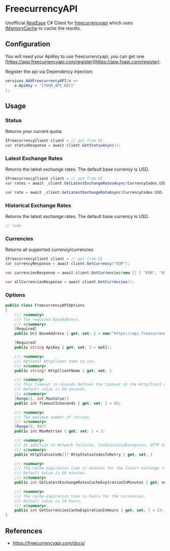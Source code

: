 # FreecurrencyAPI
Unofficial [RestEase](https://github.com/canton7/RestEase) C# Client for [freecurrencyapi](https://app.freecurrencyapi.com) which uses [IMemoryCache](https://learn.microsoft.com/en-us/aspnet/core/performance/caching/memory) to cache the results.

## Configuration

You will need your ApiKey to use freecurrencyapi, you can get one [https://app.freecurrencyapi.com/register](https://app.fxapi.com/register).

Register the api via Dependency Injection:

``` csharp
services.AddFreecurrencyAPI(o =>
    o.ApiKey = "[YOUR_API_KEY]"
);
```

## Usage

### Status

Returns your current quota
``` csharp
IFreecurrencyClient client = // get from DI
var statusResponse = await client.GetStatusAsync();
```

### Latest Exchange Rates

Returns the latest exchange rates. The default base currency is USD.
``` csharp
IFreecurrencyClient client = // get from DI
var rates = await _client.GetLatestExchangeRatesAsync(CurrencyCodes.USD, new [ CurrencyCodes.EUR, CurrencyCodes.AUD ]);

var rate = await _client.GetLatestExchangeRateAsync(CurrencyCodes.USD, CurrencyCodes.EUR);
```

### Historical Exchange Rates

Returns the latest exchange rates. The default base currency is USD.

``` csharp
// todo
```

### Currencies

Returns all supported currency/currencies
``` csharp
IFreecurrencyClient client = // get from DI
var currencyResponse = await client.GetCurrency("EUR");

var currenciesResponse = await client.GetCurrencies(new [] { "EUR", "USD" });

var allCurrenciesResponse = await client.GetCurrencies();
```

### Options
``` csharp
public class FreecurrencyAPIOptions
{
    /// <summary>
    /// The required BaseAddress.
    /// </summary>
    [Required]
    public Uri BaseAddress { get; set; } = new("https://api.freecurrencyapi.com/v1");

    [Required]
    public string ApiKey { get; set; } = null!;

    /// <summary>
    /// Optional HttpClient name to use.
    /// </summary>
    public string? HttpClientName { get; set; }

    /// <summary>
    /// This timeout in seconds defines the timeout on the HttpClient which is used to call the BaseAddress.
    /// Default value is 60 seconds.
    /// </summary>
    [Range(1, int.MaxValue)]
    public int TimeoutInSeconds { get; set; } = 60;

    /// <summary>
    /// The maximum number of retries.
    /// </summary>
    [Range(0, 99)]
    public int MaxRetries { get; set; } = 3;

    /// <summary>
    /// In addition to Network failures, TaskCanceledException, HTTP 5XX and HTTP 408. Also retry these <see cref="HttpStatusCode"/>s. [Optional]
    /// </summary>
    public HttpStatusCode[]? HttpStatusCodesToRetry { get; set; }

    /// <summary>
    /// The cache expiration time in minutes for the latest exchange rates.
    /// Default value is 60 minutes.
    /// </summary>
    public int GetLatestExchangeRatesCacheExpirationInMinutes { get; set; } = 60;

    /// <summary>
    /// The cache expiration time in hours for the currencies.
    /// Default value is 24 hours.
    /// </summary>
    public int GetCurrenciesCacheExpirationInHours { get; set; } = 24;
}
```

## References
- https://freecurrencyapi.com/docs/